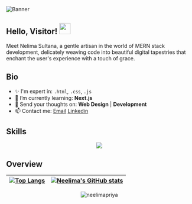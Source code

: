 

<img alt="Banner" src="./banner/github-banner.png" />



## Hello, Visitor! <img src="https://raw.githubusercontent.com/MartinHeinz/MartinHeinz/master/wave.gif" width="30px">


Meet Nelima Sultana, a gentle artisan in the world of MERN stack development, delicately weaving code into beautiful digital tapestries that enchant the user's experience with a touch of grace.


## Bio
- ✨ I'm expert in:  `.html`, `.css`, `.js `
- 🌱 I’m currently learning: **Next.js**
- 💬 Send your thoughts on:  **Web Design** | **Development**
- 📫 Contact me: [Email](mailto:neelimasultana6@gmail.com/) [Linkedin](www.linkedin.com/in/neelima-sultana-7b4280298)


## Skills
<p align="center">
  <a href="https://skillicons.dev">
    <img src="https://skillicons.dev/icons?i=html,css,js,figma,github,tailwind,mongodb,react,express,nodejs," />
  </a>
</p>

## Overview



| [![Top Langs](https://github-profile-summary-cards.vercel.app/api/cards/repos-per-language?username=neelimapriya&theme=aura)](https://github.com/neelimapriya/)  | [![Neelima's GitHub stats](https://github-profile-summary-cards.vercel.app/api/cards/stats?username=neelimapriya&theme=aura)](https://github-profile-summary-cards.vercel.app/api/cards/profile-details?username=neelimapriya&theme=aura) | 
| ------------- | ------------- |


<p align="center"><img align="center" src="https://github-profile-summary-cards.vercel.app/api/cards/profile-details?username=neelimapriya&theme=aura" alt="neelimapriya" /></p>
